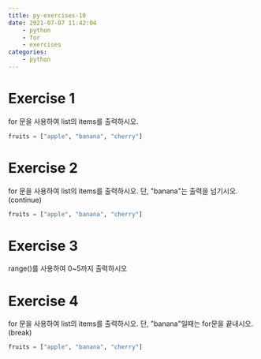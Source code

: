 ```yaml
---
title: py-exercises-10
date: 2021-07-07 11:42:04
    - python 
    - for
    - exercises
categories: 
    - python
---
```


# Exercise 1
for 문을 사용하여 list의 items를 출력하시오.
``` python
fruits = ["apple", "banana", "cherry"]
```

# Exercise 2
for 문을 사용하여 list의 items를 출력하시오. 단, "banana"는 출력을 넘기시오.(continue)
``` python
fruits = ["apple", "banana", "cherry"]
```

# Exercise 3
range()를 사용하여 0~5까지 출력하시오

# Exercise 4
for 문을 사용하여 list의 items를 출력하시오. 단, "banana"일때는 for문을 끝내시오.(break)
``` python
fruits = ["apple", "banana", "cherry"]
```
